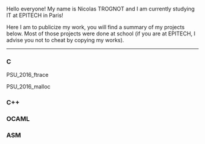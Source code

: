 Hello everyone! My name is Nicolas TROGNOT and I am currently studying IT at EPITECH in Paris!


Here I am to publicize my work, you will find a summary of my projects below. Most of those projects were done at school (if you are at EPITECH, I advise you not to cheat by copying my works).


---

### C
PSU_2016_ftrace

PSU_2016_malloc



### C++




### OCAML




### ASM
